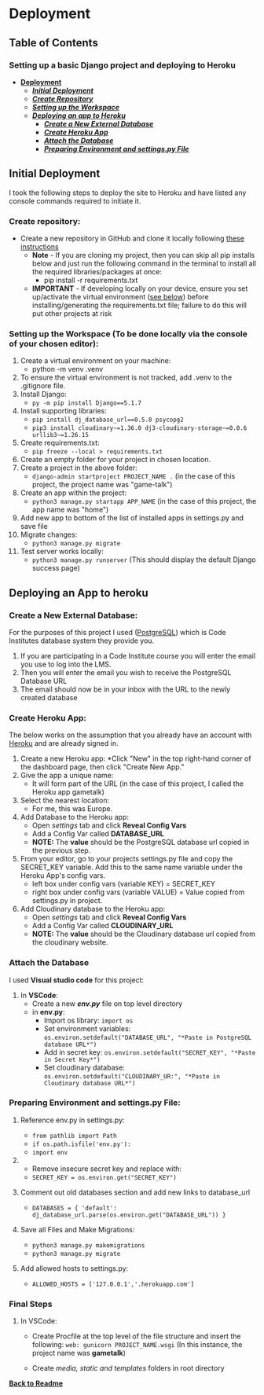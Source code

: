 # Deployment

## Table of Contents

### Setting up a basic Django project and deploying to Heroku

* [**Deployment**](#deployment)
    * [***Initial Deployment***](#initial-deployment)
    * [***Create Repository***](#create-repository)
    * [***Setting up the Workspace***](#setting-up-the-workspace-to-be-done-locally-via-the-console-of-your-chosen-editor)
    * [***Deploying an app to Heroku***](#deploying-an-app-to-heroku)
        * [***Create a New External Database***](#create-a-new-external-database)
        * [***Create Heroku App***](#create-heroku-app)
        * [***Attach the Database***](#attach-the-database)
        * [***Preparing Environment and settings.py File***](#preparing-environment-and-settings.py-file)



## Initial Deployment

I took the following steps to deploy the site to Heroku and have listed any console commands required to initiate it.

### Create repository:

* Create a new repository in GitHub and clone it locally following [these instructions](https://docs.github.com/en/repositories/creating-and-managing-repositories/cloning-a-repository)
    * **Note** - If you are cloning my project, then you can skip all pip installs below and just run the following command in the terminal to install all the required libraries/packages at once:
        * pip install -r requirements.txt
    * **IMPORTANT** - If developing locally on your device, ensure you set up/activate the virtual environment ([see below](#setting-up-the-workspace-to-be-done-locally-via-the-console-of-your-chosen-editor)) before installing/generating the requirements.txt file; failure to do this will put other projects at risk

### Setting up the Workspace (To be done locally via the console of your chosen editor):
1. Create a virtual environment on your machine:
    * python -m venv .venv
1. To ensure the virtual environment is not tracked, add .venv to the .gitignore file.
1. Install Django:
    * `py -m pip install Django==5.1.7`
1. Install supporting libraries:
    * `pip install dj_database_url==0.5.0 psycopg2`
    * `pip3 install cloudinary~=1.36.0 dj3-cloudinary-storage~=0.0.6 urllib3~=1.26.15`
1. Create requirements.txt:
    * `pip freeze --local > requirements.txt`
1. Create an empty folder for your project in chosen location.
1. Create a project in the above folder:
    * `django-admin startproject PROJECT_NAME .` (in the case of this project, the project name was "game-talk")
1. Create an app within the project:
    * `python3 manage.py startapp APP_NAME` (in the case of this project, the app name was "home")
1. Add new app to bottom of the list of installed apps in settings.py and save file
1. Migrate changes: 
    * `python3 manage.py migrate`
1. Test server works locally: 
    * `python3 manage.py runserver`  (This should display the default Django success page)

## Deploying an App to heroku
### Create a New External Database:

For the purposes of this project I used ([PostgreSQL](https://dbs.ci-dbs.net/)) which is Code Institutes database system they provide you.
1. If you are participating in a Code Institute course you will enter the email you use to log into the LMS.
1. Then you will enter the email you wish to receive the PostgreSQL Database URL
1. The email should now be in your inbox with the URL to the newly created database

### Create Heroku App:

The below works on the assumption that you already have an account with [Heroku](https://id.heroku.com/login) and are already signed in.
1. Create a new Heroku app:
    *Click "New" in the top right-hand corner of the dashboard page, then click "Create New App."
1. Give the app a unique name:
    * It will form part of the URL (in the case of this project, I called the Heroku app gametalk)
1. Select the nearest location:
    * For me, this was Europe.
1. Add Database to the Heroku app:
    * Open *settings* tab and click **Reveal Config Vars**
    * Add a Config Var called **DATABASE_URL**
    * **NOTE:** The **value** should be the PostgreSQL database url copied in the previous step.
1. From your editor, go to your projects settings.py file and copy the SECRET_KEY variable. Add this to the same name variable under the Heroku App's config vars.
    * left box under config vars (variable KEY) = SECRET_KEY
    * right box under config vars (variable VALUE) = Value copied from settings.py in project.
1. Add Cloudinary database to the Heroku app:
    * Open *settings* tab and click **Reveal Config Vars**
    * Add a Config Var called **CLOUDINARY_URL**
    * **NOTE:** The **value** should be the Cloudinary database url copied from the cloudinary website.

### Attach the Database
I used **Visual studio code** for this project:
1. In **VSCode**:
    * Create a new ***env.py*** file on top level directory
    * in **env.py**:
        * Import os library: `import os`
        * Set environment variables: `os.environ.setdefault("DATABASE_URL", "*Paste in PostgreSQL database URL*")`
        * Add in secret key: `os.environ.setdefault("SECRET_KEY", "*Paste in Secret Key*")`
        * Set cloudinary database: `os.environ.setdefault("CLOUDINARY_UR:", "*Paste in Cloudinary database URL*")`

### Preparing **Environment** and **settings.py** File:
1. Reference env.py in settings.py:
    * `from pathlib import Path`
    * `if os.path.isfile('env.py'):`
    * `import env`
1. * Remove insecure secret key and replace with:
    * `SECRET_KEY = os.environ.get("SECRET_KEY")`
1. Comment out old databases section and add new links to database_url
    * `DATABASES = {
    'default': dj_database_url.parse(os.environ.get("DATABASE_URL"))
}`
1. Save all Files and Make Migrations:

    * `python3 manage.py makemigrations`
    * `python3 manage.py migrate`
1. Add allowed hosts to settings.py:

    * `ALLOWED_HOSTS = ['127.0.0.1','.herokuapp.com']`

### Final Steps

1. In VSCode:
    * Create Procfile at the top level of the file structure and insert the following:
    `web: gunicorn PROJECT_NAME.wsgi` (In this instance, the project name was **gametalk**)

    * Create *media, static and templates* folders in root directory

**[Back to Readme](README.md)**

